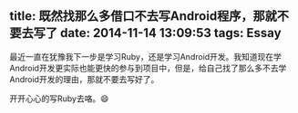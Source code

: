 title: 既然找那么多借口不去写Android程序，那就不要去写了
date: 2014-11-14 13:09:53
tags: Essay
---
最近一直在犹豫我下一步是学习Ruby，还是学习Android开发。我知道现在学Android开发更实际也能更快的参与到项目中，但是，给自己找了那么多不去学Android开发的理由，那就不要去写好了。

开开心心的写Ruby去咯。😄